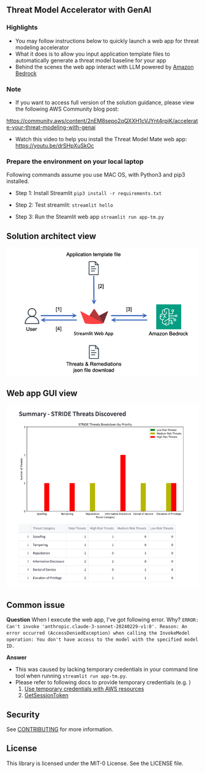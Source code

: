## Threat Model Accelerator with GenAI

### Highlights

* You may follow instructions below to quickly launch a web app for threat modeling accelerator
* What it does is to allow you input application template files to automatically generate a threat model baseline for your app
* Behind the scenes the web app interact with LLM powered by [Amazon Bedrock](https://aws.amazon.com/bedrock/)

### Note

* If you want to access full version of the solution guidance, please view the following AWS Community blog post:

https://community.aws/content/2nEM8sepo2qQXXH1cVJYnt4rpiK/accelerate-your-threat-modeling-with-genai

* Watch this video to help you install the Threat Model Mate web app:
https://youtu.be/drSHpXuSkOc

### Prepare the environment on your local laptop 

Following commands assume you use MAC OS, with Python3 and pip3 installed.

* Step 1: Install Streamlit
`pip3 install -r requirements.txt`

* Step 2: Test streamlit:
`streamlit hello`

* Step 3: Run the Steamlit web app
`streamlit run app-tm.py`

## Solution architect view
![Solution architect view](/images/solution_topology.png "Solution architect view.")

## Web app GUI view
![Web app GUI view](/images/threat-modeling-mate-1.png "Web app GUI view.")

## Common issue

**Question** When I execute the web app, I've got following error. Why?
```ERROR: Can't invoke 'anthropic.claude-3-sonnet-20240229-v1:0'. Reason: An error occurred (AccessDeniedException) when calling the InvokeModel operation: You don't have access to the model with the specified model ID.```

**Answer** 
* This was caused by lacking temporary credentials in your command line tool when running `streamlit run app-tm.py`.
* Please refer to following docs to provide temporary credentials (e.g. )
    1. [Use temporary credentials with AWS resources](https://docs.aws.amazon.com/IAM/latest/UserGuide/id_credentials_temp_use-resources.html)
    2. [GetSessionToken](https://docs.aws.amazon.com/STS/latest/APIReference/API_GetSessionToken.html)



## Security

See [CONTRIBUTING](CONTRIBUTING.md#security-issue-notifications) for more information.

## License

This library is licensed under the MIT-0 License. See the LICENSE file.

